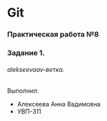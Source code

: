 # Git
### Практическая работа №8
### Задание 1.
###### alekseevaav-ветка. 

Выполнил:
* Алексеева Анна Вадимовна
* УВП-311